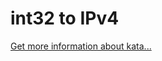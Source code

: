 int32 to IPv4
=
[Get more information about kata...](https://www.codewars.com//kata//kata/52e88b39ffb6ac53a400022e)
